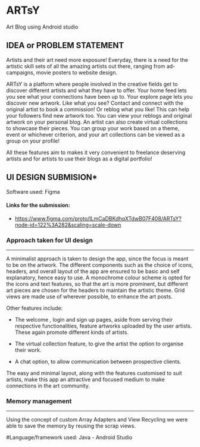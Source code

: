 # ARTsY
Art Blog using Android studio

## IDEA or PROBLEM STATEMENT

Artists and their art need more exposure! Everyday, there is a need for the artistic skill sets of all the amazing artists out there, ranging from ad-campaigns, movie posters to website design. 

ARTsY is a platform where people involved in the creative fields get to discover different artists and what they have to offer. 
Your home feed lets you see what your connections have been up to. 
Your explore page lets you discover new artwork. Like what you see? Contact and connect with the original artist to book a commission! Or reblog what you like! This can help your followers find new artwork too. You can view your reblogs and original artwork on your personal blog. 
An artist can also create virtual collections to showcase their pieces. You can group your work based on a theme, event or whichever criterion, and your art collections can be viewed as a group on your profile!

All these features aim to makes it very convenient to freelance deserving artists and for artists to use their blogs as a digital portfolio! 

## UI DESIGN SUBMISION*
Software used: Figma
#### Links for the submission: 
 - https://www.figma.com/proto/ILmCaDBKdhqXTdwB07F408/ARTsY?node-id=122%3A282&scaling=scale-down


### Approach taken for UI design
---

A minimalist approach is taken to design the app, since the focus is meant to be on the artwork. The different components such as the choice of icons, headers, and overall layout of the app are ensured to be basic and self explanatory, hence easy to use. 
A monochrome colour scheme is opted for the icons and text features, so that the art is more prominent, but different art pieces are chosen for the headers to maintain the artistic theme. 
Grid views are made use of wherever possible, to enhance the art posts. 

Other features include: 
- The welcome , login and sign up pages, aside from serving their respective functionalities, feature artworks uploaded by the user artists. These again promote different kinds of artists. 

- The virtual collection feature, to give the artist the option to organise their work. 

- A chat option, to allow communication between prospective clients.

The easy and minimal layout, along with the features customised to suit artists, make this app an attractive and focused medium to make connections in the art community. 

### Memory management
---

Using the concept of custom Array Adapters and View Recycling we were able to save the memory by reusing the scrap views.

#Language/framework used: Java - Android Studio
